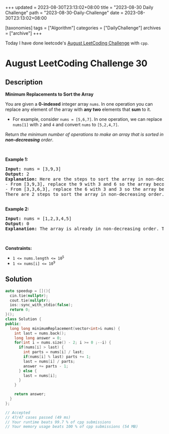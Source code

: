 +++
updated = 2023-08-30T23:13:02+08:00
title = "2023-08-30 Daily Challenge"
path = "2023-08-30-Daily-Challenge"
date = 2023-08-30T23:13:02+08:00

[taxonomies]
tags = ["Algorithm"]
categories = ["DailyChallenge"]
archives = ["archive"]
+++

Today I have done leetcode's [August LeetCoding Challenge](https://leetcode.com/problems/minimum-replacements-to-sort-the-array/) with `cpp`.

<!-- more -->

# August LeetCoding Challenge 30

## Description

**Minimum Replacements to Sort the Array**

<p>You are given a <strong>0-indexed</strong> integer array <code>nums</code>. In one operation you can replace any element of the array with <strong>any two</strong> elements that <strong>sum</strong> to it.</p>

<ul>
	<li>For example, consider <code>nums = [5,6,7]</code>. In one operation, we can replace <code>nums[1]</code> with <code>2</code> and <code>4</code> and convert <code>nums</code> to <code>[5,2,4,7]</code>.</li>
</ul>

<p>Return <em>the minimum number of operations to make an array that is sorted in <strong>non-decreasing</strong> order</em>.</p>

<p>&nbsp;</p>
<p><strong class="example">Example 1:</strong></p>

<pre>
<strong>Input:</strong> nums = [3,9,3]
<strong>Output:</strong> 2
<strong>Explanation:</strong> Here are the steps to sort the array in non-decreasing order:
- From [3,9,3], replace the 9 with 3 and 6 so the array becomes [3,3,6,3]
- From [3,3,6,3], replace the 6 with 3 and 3 so the array becomes [3,3,3,3,3]
There are 2 steps to sort the array in non-decreasing order. Therefore, we return 2.

</pre>

<p><strong class="example">Example 2:</strong></p>

<pre>
<strong>Input:</strong> nums = [1,2,3,4,5]
<strong>Output:</strong> 0
<strong>Explanation:</strong> The array is already in non-decreasing order. Therefore, we return 0. 
</pre>

<p>&nbsp;</p>
<p><strong>Constraints:</strong></p>

<ul>
	<li><code>1 &lt;= nums.length &lt;= 10<sup>5</sup></code></li>
	<li><code>1 &lt;= nums[i] &lt;= 10<sup>9</sup></code></li>
</ul>


## Solution

``` cpp
auto speedup = [](){
  cin.tie(nullptr);
  cout.tie(nullptr);
  ios::sync_with_stdio(false);
  return 0;
}();
class Solution {
public:
  long long minimumReplacement(vector<int>& nums) {
    int last = nums.back();
    long long answer = 0;
    for(int i = nums.size() - 2; i >= 0 ;--i) {
      if(nums[i] > last) {
        int parts = nums[i] / last;
        if(nums[i] % last) parts += 1;
        last = nums[i] / parts;
        answer += parts - 1;
      } else {
        last = nums[i];
      }
    }

    return answer;
  }
};

// Accepted
// 47/47 cases passed (49 ms)
// Your runtime beats 99.7 % of cpp submissions
// Your memory usage beats 100 % of cpp submissions (54 MB)
```
